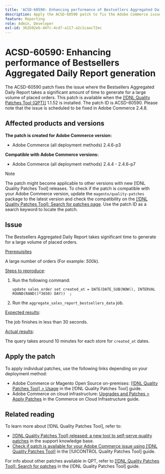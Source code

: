 ```yaml
---
title: 'ACSD-60590: Enhancing performance of Bestsellers Aggregated Daily Report generation'
description: Apply the ACSD-60590 patch to fix the Adobe Commerce issue where the Bestsellers Aggregated Daily Report takes a significant amount of time to generate for a large volume of placed orders.
feature: Reporting
role: Admin, Developer
exl-id: 3b2b92eb-d4fc-4cd7-a117-a2c1caac72ec
---
```

# ACSD-60590: Enhancing performance of Bestsellers Aggregated Daily Report generation

The ACSD-60590 patch fixes the issue where the Bestsellers Aggregated Daily Report takes a significant amount of time to generate for a large volume of placed orders. This patch is available when the [[!DNL Quality Patches Tool (QPT)]](https://experienceleague.adobe.com/docs/commerce-operations/tools/quality-patches-tool/usage.html) 1.1.52 is installed. The patch ID is ACSD-60590. Please note that the issue is scheduled to be fixed in Adobe Commerce 2.4.8.

## Affected products and versions

**The patch is created for Adobe Commerce version:**

* Adobe Commerce (all deployment methods) 2.4.6-p3

**Compatible with Adobe Commerce versions:**

* Adobe Commerce (all deployment methods) 2.4.4 - 2.4.6-p7

>[!NOTE]
>
>The patch might become applicable to other versions with new [!DNL Quality Patches Tool] releases. To check if the patch is compatible with your Adobe Commerce version, update the `magento/quality-patches` package to the latest version and check the compatibility on the [[!DNL Quality Patches Tool]: Search for patches page](https://experienceleague.adobe.com/tools/commerce-quality-patches/index.html). Use the patch ID as a search keyword to locate the patch.

## Issue

The Bestsellers Aggregated Daily Report takes significant time to generate for a large volume of placed orders.

<u>Prerequisites</u>

A large number of orders (For example: *500k*).

<u>Steps to reproduce</u>:

1. Run the following command:

    `update sales_order set created_at = DATE(DATE_SUB(NOW(), INTERVAL ROUND(RAND()*3650) DAY))  ;`
   
1. Run the `aggregate_sales_report_bestsellers_data` job.

<u>Expected results</u>:

The job finishes in less than 30 seconds.

<u>Actual results</u>:

The query takes around 10 minutes for each store for `created_at` dates.

## Apply the patch

To apply individual patches, use the following links depending on your deployment method:

* Adobe Commerce or Magento Open Source on-premises: [[!DNL Quality Patches Tool] > Usage](/help/tools/quality-patches-tool/usage.md) in the [!DNL Quality Patches Tool] guide.
* Adobe Commerce on cloud infrastructure: [Upgrades and Patches > Apply Patches](https://experienceleague.adobe.com/docs/commerce-cloud-service/user-guide/develop/upgrade/apply-patches.html) in the Commerce on Cloud Infrastructure guide.

## Related reading

To learn more about [!DNL Quality Patches Tool], refer to:

* [[!DNL Quality Patches Tool] released: a new tool to self-serve quality patches](https://experienceleague.adobe.com/en/docs/commerce-knowledge-base/kb/announcements/commerce-announcements/magento-quality-patches-released-new-tool-to-self-serve-quality-patches) in the support knowledge base.
* [Check if patch is available for your Adobe Commerce issue using [!DNL Quality Patches Tool]](/help/tools/quality-patches-tool/patches-available-in-qpt/check-patch-for-magento-issue-with-magento-quality-patches.md) in the [!UICONTROL Quality Patches Tool] guide.


For info about other patches available in QPT, refer to [[!DNL Quality Patches Tool]: Search for patches](https://experienceleague.adobe.com/tools/commerce-quality-patches/index.html) in the [!DNL Quality Patches Tool] guide.
